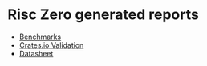 # Risc Zero generated reports

* [Benchmarks](/dev/bench/index.html)
* [Crates.io Validation](/dev/crate-validation/index.html)
* [Datasheet](/datasheet/index.html)
